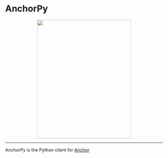 # AnchorPy
<div align="center">
    <img src="https://raw.githubusercontent.com/kevinheavey/anchorpy/main/docs/img/caduceus-anchor.jpg" width="300" height="380">
</div>

---

AnchorPy is the Python client for [Anchor](https://github.com/project-serum/anchor)
